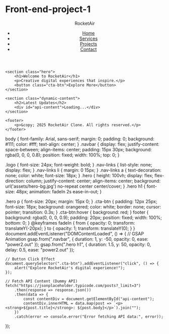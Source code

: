 # Front-end-project-1
<!DOCTYPE html>
<html lang="en">
<head>
    <meta charset="UTF-8">
    <meta name="viewport" content="width=device-width, initial-scale=1.0">
    <title>RocketAir Clone</title>
    <link rel="stylesheet" href="styles.css">
    <script defer src="script.js"></script>
    <script src="https://unpkg.com/gsap@3.12.2/dist/gsap.min.js"></script>
</head>
<body>
    <header>
        <nav class="navbar">
            <div class="logo">RocketAir</div>
            <ul class="nav-links">
                <li><a href="#">Home</a></li>
                <li><a href="#">Services</a></li>
                <li><a href="#">Projects</a></li>
                <li><a href="#">Contact</a></li>
            </ul>
        </nav>
    </header>

    <section class="hero">
        <h1>Welcome to RocketAir</h1>
        <p>Creative digital experiences that inspire.</p>
        <button class="cta-btn">Explore More</button>
    </section>

    <section class="dynamic-content">
        <h2>Latest Updates</h2>
        <div id="api-content">Loading...</div>
    </section>

    <footer>
        <p>&copy; 2025 RocketAir Clone. All rights reserved.</p>
    </footer>
</body>
</html>
body {
    font-family: Arial, sans-serif;
    margin: 0;
    padding: 0;
    background: #111;
    color: #fff;
    text-align: center;
}
.navbar {
    display: flex;
    justify-content: space-between;
    align-items: center;
    padding: 15px 30px;
    background: rgba(0, 0, 0, 0.8);
    position: fixed;
    width: 100%;
    top: 0;
}

.logo {
    font-size: 24px;
    font-weight: bold;
}
.nav-links {
    list-style: none;
    display: flex;
}
.nav-links li {
    margin: 0 15px;
}
.nav-links a {
    text-decoration: none;
    color: white;
    font-size: 18px;
}
.hero {
    height: 100vh;
    display: flex;
    flex-direction: column;
    justify-content: center;
    align-items: center;
    background: url('assets/hero-bg.jpg') no-repeat center center/cover;
}
.hero h1 {
    font-size: 48px;
    animation: fadeIn 2s ease-in-out;
}

.hero p {
    font-size: 20px;
    margin: 15px 0;
}
.cta-btn {
    padding: 12px 25px;
    font-size: 18px;
    background: orangered;
    color: white;
    border: none;
    cursor: pointer;
    transition: 0.3s;
}
.cta-btn:hover {
    background: red;
}
footer {
    background: rgba(0, 0, 0, 0.9);
    padding: 20px;
    position: fixed;
    width: 100%;
    bottom: 0;
}
@keyframes fadeIn {
    from { opacity: 0; transform: translateY(-20px); }
    to { opacity: 1; transform: translateY(0); }
}
document.addEventListener("DOMContentLoaded", () => {
    // GSAP Animation
    gsap.from(".navbar", { duration: 1, y: -50, opacity: 0, ease: "power2.out" });
    gsap.from(".hero h1", { duration: 1.5, y: 50, opacity: 0, delay: 0.5, ease: "power2.out" });

    // Button Click Effect
    document.querySelector(".cta-btn").addEventListener("click", () => {
        alert("Explore RocketAir's digital experience!");
    });

    // Fetch API Content (Dummy API)
    fetch("https://jsonplaceholder.typicode.com/posts?_limit=3")
        .then(response => response.json())
        .then(data => {
            const contentDiv = document.getElementById("api-content");
            contentDiv.innerHTML = data.map(post => `<p><strong>${post.title}</strong>: ${post.body}</p>`).join("");
        })
        .catch(error => console.error("Error fetching API data:", error));
});
